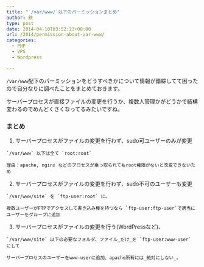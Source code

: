 ```yaml
---
title: "`/var/www/`以下のパーミッションまとめ"
author: 鉄
type: post
date: 2014-04-10T03:52:23+00:00
url: /2014/permission-about-var-www/
categories:
  - PHP
  - VPS
  - Wordpress

---
```

`/var/www`配下のパーミッションをどうすべきかについて情報が錯綜してて困ったので自分なりに調べたことをまとめておきます。

サーバープロセスが直接ファイルの変更を行うか、複数人管理かがどうかで結構変わるのでめんどくさくなってるみたいですね。

### まとめ

  1. サーバープロセスがファイルの変更を行わず、sudo可ユーザーのみが変更
  
    `/var/www` 以下は全て `root:root`
  
    理由：apache, nginx などのプロセスが乗っ取られてもroot権限がないと改変できないため

  2. サーバープロセスがファイルの変更を行わず、sudo不可のユーザーも変更
  
    `/var/www/site` を `ftp-user:root` に。
  
    複数ユーザーがFTPでアクセスして書き込み権を持つなら `ftp-user:ftp-user`で適当にユーザーをグループに追加

  3. サーバープロセスがファイルの変更を行う(WordPressなど)、
  
    `/var/www/site` 以下の必要なフォルダ、ファイル_だけ_を `ftp-user:www-user` にして
  
    サーバープロセスのユーザーをwww-userに追加、apache所有には_絶対にしない_。


